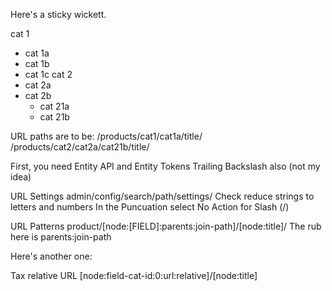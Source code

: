 Here's a sticky wickett.

cat 1
 - cat 1a
 - cat 1b
 - cat 1c
cat 2
 - cat 2a
 - cat 2b
   - cat 21a
   - cat 21b

URL paths are to be:
/products/cat1/cat1a/title/
/products/cat2/cat2a/cat21b/title/

First, you need Entity API and Entity Tokens
Trailing Backslash also (not my idea)

URL Settings
admin/config/search/path/settings/
Check reduce strings to letters and numbers
In the Puncuation select No Action for Slash (/)

URL Patterns
product/[node:[FIELD]:parents:join-path]/[node:title]/
The rub here is parents:join-path

Here's another one:

Tax relative URL
[node:field-cat-id:0:url:relative]/[node:title]
